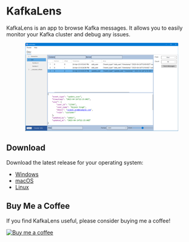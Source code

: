 # KafkaLens

KafkaLens is an app to browse Kafka messages. It allows you to easily monitor your Kafka cluster and debug any issues.


<div align="center">
  <div style="width: 80%">
    <div class="slick">
      <div><img src="screenshots/Main.png"></div>
    </div>
  </div>
</div>

## Download

Download the latest release for your operating system:

- [Windows](https://github.com/fatichar/KafkaLens/releases/latest/download/kafkalens-setup.exe)
- [macOS](https://github.com/fatichar/KafkaLens/releases/latest/download/kafkalens.dmg)
- [Linux](https://github.com/fatichar/KafkaLens/releases/latest/download/kafkalens.deb)

## Buy Me a Coffee

If you find KafkaLens useful, please consider buying me a coffee!

[![Buy me a coffee](https://www.buymeacoffee.com/assets/img/custom_images/orange_img.png)](https://www.buymeacoffee.com/fatichar)